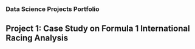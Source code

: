 ### **Data Science Projects Portfolio**
## **Project 1: Case Study on Formula 1 International Racing Analysis**
    
